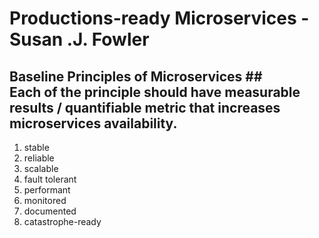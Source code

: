# Productions-ready Microservices - Susan .J. Fowler #

## Baseline Principles of Microservices ## <br>Each of the principle should have measurable results / quantifiable metric that increases microservices availability.
1. stable
2. reliable
3. scalable
4. fault tolerant
5. performant
6. monitored
7. documented
8. catastrophe-ready
